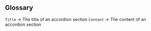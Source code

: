 ## Glossary

`Title` -> The title of an accordion section
`Content` -> The content of an accordion section
